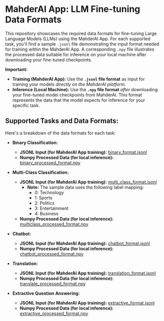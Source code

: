 # MahderAI App: LLM Fine-tuning Data Formats

This repository showcases the required data formats for fine-tuning Large Language Models (LLMs) using the MahderAI App. For each supported task, you'll find a sample `.jsonl` file demonstrating the input format needed for training within the MahderAI App. A corresponding `.npy` file illustrates the processed data suitable for inference on your local machine after downloading your fine-tuned checkpoints.

**Important:**

*   **Training (MahderAI App):** Use the **`.jsonl` file format** as input for training your models *directly on the MahderAI platform.*
*   **Inference (Local Machine):** Use the **`.npy` file format** *after* downloading your fine-tuned model checkpoints from MahderAI. This format represents the data that the model expects for inference for your specific task.

## Supported Tasks and Data Formats:

Here's a breakdown of the data formats for each task:

*   **Binary Classification:**
    *   **JSONL Input (for MahderAI App training):** [binary_format.jsonl](https://github.com/mahdertesf/LLM-Fine-tunning-Data-Format/blob/main/binary_classification/binary_format.jsonl)
    *   **Numpy Processed Data (for local inference):** [binary_processed_format.npy](https://github.com/mahdertesf/LLM-Fine-tunning-Data-Format/blob/main/binary_classification/binary_processed_format.npy)

*   **Multi-Class Classification:**
    *   **JSONL Input (for MahderAI App training):** [multi_class_format.jsonl](https://github.com/mahdertesf/LLM-Fine-tunning-Data-Format/blob/main/Multi_class_classification/multi_class_format.jsonl)
        *   **Note:** The sample data uses the following label mapping:
            *   0: Technology
            *   1: Sports
            *   2: Politics
            *   3: Entertainment
            *   4: Business
    *   **Numpy Processed Data (for local inference):** [multiclass_processed_format.npy](https://github.com/mahdertesf/LLM-Fine-tunning-Data-Format/blob/main/Multi_class_classification/multiclass_processed_format.npy)

*   **Chatbot:**
    *   **JSONL Input (for MahderAI App training):** [chatbot_format.jsonl](https://github.com/mahdertesf/LLM-Fine-tunning-Data-Format/blob/main/chatbot/chatbot_format.jsonl)
    *   **Numpy Processed Data (for local inference):** [chatbot_processed_format.npy](https://github.com/mahdertesf/LLM-Fine-tunning-Data-Format/blob/main/chatbot/chatbot_processed_format.npy)

*   **Translation:**
    *   **JSONL Input (for MahderAI App training):** [translation_format.jsonl](https://github.com/mahdertesf/LLM-Fine-tunning-Data-Format/blob/main/translation/translation_format.jsonl)
    *   **Numpy Processed Data (for local inference):** [translate_processed_format.npy](https://github.com/mahdertesf/LLM-Fine-tunning-Data-Format/blob/main/translation/translate_processed_format.npy)

*   **Extractive Question Answering:**
    *   **JSONL Input (for MahderAI App training):** [extractive_format.jsonl](https://github.com/mahdertesf/LLM-Fine-tunning-Data-Format/blob/main/extractive_question_answering/extractive_format.jsonl)
    *   **Numpy Processed Data (for local inference):** [extractive_processed_format.npy](https://github.com/mahdertesf/LLM-Fine-tunning-Data-Format/blob/main/extractive_question_answering/extractive_processed_format.npy)